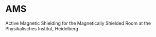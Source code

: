 # AMS
Active Magnetic Shielding for the Magnetically Shielded Room at the Physikalisches Institut, Heidelberg
